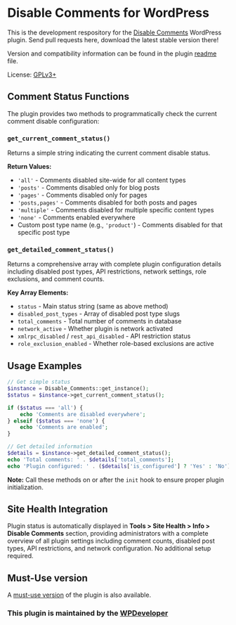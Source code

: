 # Disable Comments for WordPress

<!-- [![Build Status](https://travis-ci.org/solarissmoke/disable-comments.svg?branch=master)](https://travis-ci.org/solarissmoke/disable-comments) -->

This is the development respository for the [Disable Comments](https://wordpress.org/plugins/disable-comments/) WordPress plugin. Send pull requests here, download the latest stable version there!

Version and compatibility information can be found in the plugin [readme](https://github.com/WPDevelopers/disable-comments/blob/master/readme.txt) file.

License: [GPLv3+](https://www.gnu.org/licenses/gpl-3.0.html)

## Comment Status Functions

The plugin provides two methods to programmatically check the current comment disable configuration:

### `get_current_comment_status()`

Returns a simple string indicating the current comment disable status.

**Return Values:**

- `'all'` - Comments disabled site-wide for all content types
- `'posts'` - Comments disabled only for blog posts
- `'pages'` - Comments disabled only for pages
- `'posts,pages'` - Comments disabled for both posts and pages
- `'multiple'` - Comments disabled for multiple specific content types
- `'none'` - Comments enabled everywhere
- Custom post type name (e.g., `'product'`) - Comments disabled for that specific post type

### `get_detailed_comment_status()`

Returns a comprehensive array with complete plugin configuration details including disabled post types, API restrictions, network settings, role exclusions, and comment counts.

**Key Array Elements:**

- `status` - Main status string (same as above method)
- `disabled_post_types` - Array of disabled post type slugs
- `total_comments` - Total number of comments in database
- `network_active` - Whether plugin is network activated
- `xmlrpc_disabled` / `rest_api_disabled` - API restriction status
- `role_exclusion_enabled` - Whether role-based exclusions are active

## Usage Examples

```php
// Get simple status
$instance = Disable_Comments::get_instance();
$status = $instance->get_current_comment_status();

if ($status === 'all') {
    echo 'Comments are disabled everywhere';
} elseif ($status === 'none') {
    echo 'Comments are enabled';
}

// Get detailed information
$details = $instance->get_detailed_comment_status();
echo 'Total comments: ' . $details['total_comments'];
echo 'Plugin configured: ' . ($details['is_configured'] ? 'Yes' : 'No');
```

**Note:** Call these methods on or after the `init` hook to ensure proper plugin initialization.

## Site Health Integration

Plugin status is automatically displayed in **Tools > Site Health > Info > Disable Comments** section, providing administrators with a complete overview of all plugin settings including comment counts, disabled post types, API restrictions, and network configuration. No additional setup required.

## Must-Use version

A [must-use version](https://github.com/WPDevelopers/disable-comments-mu) of the plugin is also available.

### This plugin is maintained by the [WPDeveloper](https://wpdeveloper.com/)
